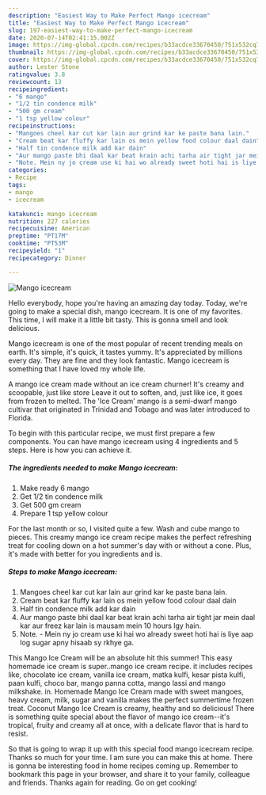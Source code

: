 ```yaml
---
description: "Easiest Way to Make Perfect Mango icecream"
title: "Easiest Way to Make Perfect Mango icecream"
slug: 197-easiest-way-to-make-perfect-mango-icecream
date: 2020-07-14T02:41:15.002Z
image: https://img-global.cpcdn.com/recipes/b33acdce33670450/751x532cq70/mango-icecream-recipe-main-photo.jpg
thumbnail: https://img-global.cpcdn.com/recipes/b33acdce33670450/751x532cq70/mango-icecream-recipe-main-photo.jpg
cover: https://img-global.cpcdn.com/recipes/b33acdce33670450/751x532cq70/mango-icecream-recipe-main-photo.jpg
author: Lester Stone
ratingvalue: 3.8
reviewcount: 13
recipeingredient:
- "6 mango"
- "1/2 tin condence milk"
- "500 gm cream"
- "1 tsp yellow colour"
recipeinstructions:
- "Mangoes cheel kar cut kar lain aur grind kar ke paste bana lain."
- "Cream beat kar fluffy kar lain os mein yellow food colour daal dain"
- "Half tin condence milk add kar dain"
- "Aur mango paste bhi daal kar beat krain achi tarha air tight jar mein daal kar aur freez kar lain is mausam mein 10 hours lgy hain."
- "Note. Mein ny jo cream use ki hai wo already sweet hoti hai is liye aap log sugar apny hisaab sy rkhye ga."
categories:
- Recipe
tags:
- mango
- icecream

katakunci: mango icecream 
nutrition: 227 calories
recipecuisine: American
preptime: "PT17M"
cooktime: "PT53M"
recipeyield: "1"
recipecategory: Dinner

---
```



![Mango icecream](https://img-global.cpcdn.com/recipes/b33acdce33670450/751x532cq70/mango-icecream-recipe-main-photo.jpg)

Hello everybody, hope you're having an amazing day today. Today, we're going to make a special dish, mango icecream. It is one of my favorites. This time, I will make it a little bit tasty. This is gonna smell and look delicious.

Mango icecream is one of the most popular of recent trending meals on earth. It's simple, it's quick, it tastes yummy. It's appreciated by millions every day. They are fine and they look fantastic. Mango icecream is something that I have loved my whole life.

A mango ice cream made without an ice cream churner! It&#39;s creamy and scoopable, just like store Leave it out to soften, and, just like ice, it goes from frozen to melted. The &#39;Ice Cream&#39; mango is a semi-dwarf mango cultivar that originated in Trinidad and Tobago and was later introduced to Florida.


To begin with this particular recipe, we must first prepare a few components. You can have mango icecream using 4 ingredients and 5 steps. Here is how you can achieve it.

<!--inarticleads1-->

##### The ingredients needed to make Mango icecream:

1. Make ready 6 mango
1. Get 1/2 tin condence milk
1. Get 500 gm cream
1. Prepare 1 tsp yellow colour


For the last month or so, I visited quite a few. Wash and cube mango to pieces. This creamy mango ice cream recipe makes the perfect refreshing treat for cooling down on a hot summer&#39;s day with or without a cone. Plus, it&#39;s made with better for you ingredients and is. 

<!--inarticleads2-->

##### Steps to make Mango icecream:

1. Mangoes cheel kar cut kar lain aur grind kar ke paste bana lain.
1. Cream beat kar fluffy kar lain os mein yellow food colour daal dain
1. Half tin condence milk add kar dain
1. Aur mango paste bhi daal kar beat krain achi tarha air tight jar mein daal kar aur freez kar lain is mausam mein 10 hours lgy hain.
1. Note. - Mein ny jo cream use ki hai wo already sweet hoti hai is liye aap log sugar apny hisaab sy rkhye ga.


This Mango Ice Cream will be an absolute hit this summer! This easy homemade ice cream is super..mango ice cream recipe. it includes recipes like, chocolate ice cream, vanilla ice cream, matka kulfi, kesar pista kulfi, paan kulfi, choco bar, mango panna cotta, mango lassi and mango milkshake. in. Homemade Mango Ice Cream made with sweet mangoes, heavy cream, milk, sugar and vanilla makes the perfect summertime frozen treat. Coconut Mango Ice Cream is creamy, healthy and so delicious! There is something quite special about the flavor of mango ice cream--it&#39;s tropical, fruity and creamy all at once, with a delicate flavor that is hard to resist. 

So that is going to wrap it up with this special food mango icecream recipe. Thanks so much for your time. I am sure you can make this at home. There is gonna be interesting food in home recipes coming up. Remember to bookmark this page in your browser, and share it to your family, colleague and friends. Thanks again for reading. Go on get cooking!
